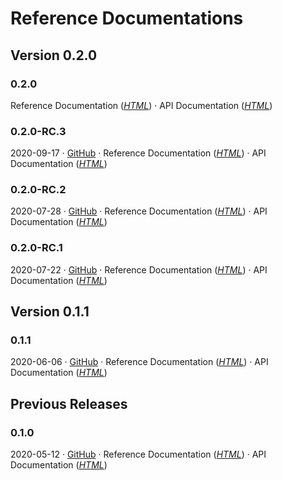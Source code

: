 # Reference Documentations

## Version 0.2.0

### 0.2.0 <Badge text="Latest Snapshot" type="warn" vertical="top"/> 
Reference Documentation (_[HTML](https://chhorz.github.io/oas-generator/docs/0.2.0-SNAPSHOT/oas-generator.html)_) · API Documentation (_[HTML](https://chhorz.github.io/oas-generator/docs/0.2.0-SNAPSHOT/apidocs/)_)

### 0.2.0-RC.3 <Badge text="Release Candidate 2" type="error" vertical="top"/> 
2020-09-17 · [GitHub](https://github.com/chhorz/oas-generator/releases/tag/v0.2.0-RC.3) · Reference Documentation (_[HTML](https://chhorz.github.io/oas-generator/docs/0.2.0-RC.3/oas-generator.html)_) · API Documentation (_[HTML](https://chhorz.github.io/oas-generator/docs/0.2.0-RC.3/apidocs/)_)

### 0.2.0-RC.2 <Badge text="Release Candidate 2" type="error" vertical="top"/> 
2020-07-28 · [GitHub](https://github.com/chhorz/oas-generator/releases/tag/v0.2.0-RC.2) · Reference Documentation (_[HTML](https://chhorz.github.io/oas-generator/docs/0.2.0-RC.2/oas-generator.html)_) · API Documentation (_[HTML](https://chhorz.github.io/oas-generator/docs/0.2.0-RC.2/apidocs/)_)

### 0.2.0-RC.1 <Badge text="Release Candidate 1" type="error" vertical="top"/> 
2020-07-22 · [GitHub](https://github.com/chhorz/oas-generator/releases/tag/v0.2.0-RC.1) · Reference Documentation (_[HTML](https://chhorz.github.io/oas-generator/docs/0.2.0-RC.1/oas-generator.html)_) · API Documentation (_[HTML](https://chhorz.github.io/oas-generator/docs/0.2.0-RC.1/apidocs/)_)

## Version 0.1.1

### 0.1.1 <Badge text="Latest Release" vertical="top"/> 
2020-06-06 · [GitHub](https://github.com/chhorz/oas-generator/releases/tag/v0.1.1) · Reference Documentation (_[HTML](https://chhorz.github.io/oas-generator/docs/0.1.1/oas-generator.html)_) · API Documentation (_[HTML](https://chhorz.github.io/oas-generator/docs/0.1.1/apidocs/)_)

## Previous Releases

### 0.1.0 
2020-05-12 · [GitHub](https://github.com/chhorz/oas-generator/releases/tag/v0.1.0) · Reference Documentation (_[HTML](https://chhorz.github.io/oas-generator/docs/0.1.0/oas-generator.html)_) · API Documentation (_[HTML](https://chhorz.github.io/oas-generator/docs/0.1.0/apidocs/)_)
